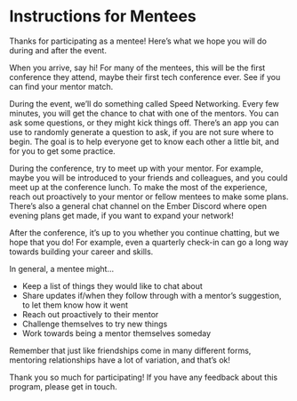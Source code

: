 # Instructions for Mentees

Thanks for participating as a mentee! Here’s what we hope you will do during and after the event.

When you arrive, say hi! For many of the mentees, this will be the first conference they attend, maybe their first tech conference ever. See if you can find your mentor match.

During the event, we’ll do something called Speed Networking. Every few minutes, you will get the chance to chat with one of the mentors. You can ask some questions, or they might kick things off. There’s an app you can use to randomly generate a question to ask, if you are not sure where to begin. The goal is to help everyone get to know each other a little bit, and for you to get some practice.

During the conference, try to meet up with your mentor. For example, maybe you will be introduced to your friends and colleagues, and you could meet up at the conference lunch. To make the most of the experience, reach out proactively to your mentor or fellow mentees to make some plans. There’s also a general chat channel on the Ember Discord where open evening plans get made, if you want to expand your network!

After the conference, it’s up to you whether you continue chatting, but we hope that you do! For example, even a quarterly check-in can go a long way towards building your career and skills.

In general, a mentee might...
- Keep a list of things they would like to chat about
- Share updates if/when they follow through with a mentor’s suggestion, to let them know how it went
- Reach out proactively to their mentor
- Challenge themselves to try new things
- Work towards being a mentor themselves someday

Remember that just like friendships come in many different forms, mentoring relationships have a lot of variation, and that’s ok!

Thank you so much for participating! If you have any feedback about this program, please get in touch.
